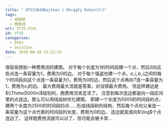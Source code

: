```yaml
---
title: " DTOJ3848Bajtman i Okrągły Robin\t\t"
tags:
  - 线段树
  - 费用流
url: 3735.html
id: 3735
categories:
  - DTOJ
  - Solution
date: 2018-08-28 21:22:15
---
```


很容易想到一种费用流的建图。 对于每个长度为$1$的时间段建一个点，然后$S$向这些点连一条容量为$1$，费用为$0$的边。 对于每个强盗也建一个点，$a\_i,b\_i$之间的每个时间段向这个点连一条容量为$1$，费用为$0$的边，然后这个点再向$T$连一条容量为$1$，费用为$c_i$的边。 最大费用最大流就是答案，对没错最大费用。 但这样建边是$\\Theta(5000n)$级别的，跑费用流肯定凉了。 注意到每次连边都是向一段区间里的点连边，那么可以用线段树优化建图。 即建一个长度为$5000$的时间段的点，建两个长度为$2500$的时间段的点……形成线段树的结构，然后每个点向父亲连一条容量为这个点代表的时间段的长度，费用为$0$的边。 连边就变成向$\\log$个点连边了。 这样跑费用流就可以过了，但可能会被卡常…
